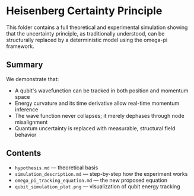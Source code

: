 
# Heisenberg Certainty Principle

This folder contains a full theoretical and experimental simulation showing that the uncertainty principle,
as traditionally understood, can be structurally replaced by a deterministic model using the omega-pi framework.

## Summary

We demonstrate that:
- A qubit's wavefunction can be tracked in both position and momentum space
- Energy curvature and its time derivative allow real-time momentum inference
- The wave function never collapses; it merely dephases through node misalignment
- Quantum uncertainty is replaced with measurable, structural field behavior

## Contents
- `hypothesis.md` — theoretical basis
- `simulation_description.md` — step-by-step how the experiment works
- `omega_pi_tracking_equation.md` — the new proposed equation
- `qubit_simulation_plot.png` — visualization of qubit energy tracking
